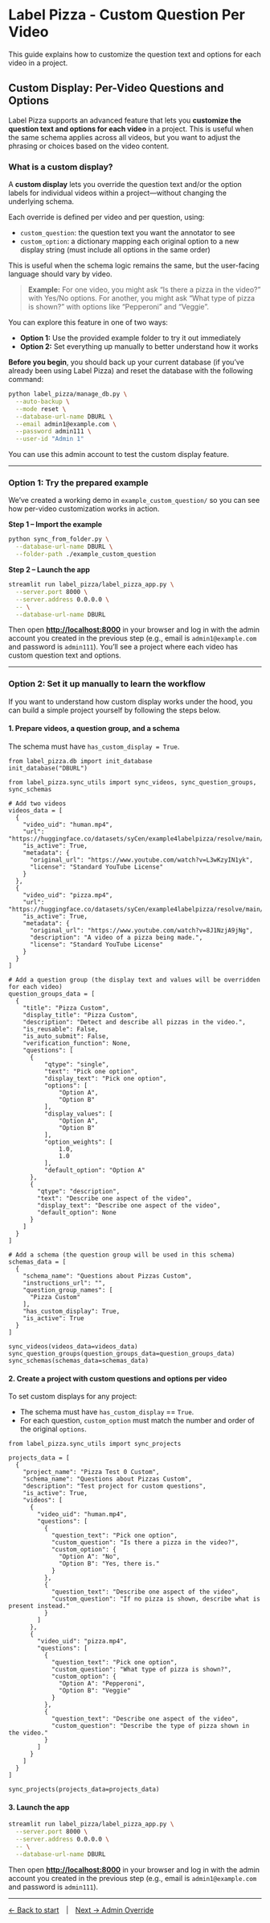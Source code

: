# Label Pizza - Custom Question Per Video

This guide explains how to customize the question text and options for each video in a project.

## Custom Display: Per-Video Questions and Options

Label Pizza supports an advanced feature that lets you **customize the question text and options for each video** in a project. This is useful when the same schema applies across all videos, but you want to adjust the phrasing or choices based on the video content.

### What is a custom display?

A **custom display** lets you override the question text and/or the option labels for individual videos within a project—without changing the underlying schema.

Each override is defined per video and per question, using:

* `custom_question`: the question text you want the annotator to see
* `custom_option`: a dictionary mapping each original option to a new display string (must include all options in the same order)

This is useful when the schema logic remains the same, but the user-facing language should vary by video.

> **Example:** For one video, you might ask “Is there a pizza in the video?” with Yes/No options. For another, you might ask “What type of pizza is shown?” with options like “Pepperoni” and “Veggie”.

You can explore this feature in one of two ways:

* **Option 1:** Use the provided example folder to try it out immediately
* **Option 2:** Set everything up manually to better understand how it works

**Before you begin**, you should back up your current database (if you’ve already been using Label Pizza) and reset the database with the following command:

```bash
python label_pizza/manage_db.py \
  --auto-backup \
  --mode reset \
  --database-url-name DBURL \
  --email admin1@example.com \
  --password admin111 \
  --user-id "Admin 1"
```

You can use this admin account to test the custom display feature.

---

### Option 1: Try the prepared example

We’ve created a working demo in `example_custom_question/` so you can see how per-video customization works in action.

**Step 1 – Import the example**

```bash
python sync_from_folder.py \
  --database-url-name DBURL \
  --folder-path ./example_custom_question
```

**Step 2 – Launch the app**

```bash
streamlit run label_pizza/label_pizza_app.py \
  --server.port 8000 \
  --server.address 0.0.0.0 \
  -- \
  --database-url-name DBURL
```

Then open **[http://localhost:8000](http://localhost:8000)** in your browser and log in with the admin account you created in the previous step (e.g., email is `admin1@example.com` and password is `admin111`). You’ll see a project where each video has custom question text and options.

---

### Option 2: Set it up manually to learn the workflow

If you want to understand how custom display works under the hood, you can build a simple project yourself by following the steps below.

#### 1. Prepare videos, a question group, and a schema

The schema must have `has_custom_display = True`.

```
from label_pizza.db import init_database
init_database("DBURL")

from label_pizza.sync_utils import sync_videos, sync_question_groups, sync_schemas

# Add two videos
videos_data = [
  {
    "video_uid": "human.mp4",
    "url": "https://huggingface.co/datasets/syCen/example4labelpizza/resolve/main/human.mp4",
    "is_active": True,
    "metadata": {
      "original_url": "https://www.youtube.com/watch?v=L3wKzyIN1yk",
      "license": "Standard YouTube License"
    }
  },
  {
    "video_uid": "pizza.mp4",
    "url": "https://huggingface.co/datasets/syCen/example4labelpizza/resolve/main/pizza.mp4",
    "is_active": True,
    "metadata": {
      "original_url": "https://www.youtube.com/watch?v=8J1NzjA9jNg",
      "description": "A video of a pizza being made.",
      "license": "Standard YouTube License"
    }
  }
]

# Add a question group (the display text and values will be overridden for each video)
question_groups_data = [
  {
    "title": "Pizza Custom",
    "display_title": "Pizza Custom",
    "description": "Detect and describe all pizzas in the video.",
    "is_reusable": False,
    "is_auto_submit": False,
    "verification_function": None,
    "questions": [
      {
          "qtype": "single",
          "text": "Pick one option",
          "display_text": "Pick one option",
          "options": [
              "Option A",
              "Option B"
          ],
          "display_values": [
              "Option A",
              "Option B"
          ],
          "option_weights": [
              1.0,
              1.0
          ],
          "default_option": "Option A"
      },
      {
        "qtype": "description",
        "text": "Describe one aspect of the video",
        "display_text": "Describe one aspect of the video",
        "default_option": None
      }
    ]
  }
]

# Add a schema (the question group will be used in this schema)
schemas_data = [
  {
    "schema_name": "Questions about Pizzas Custom",
    "instructions_url": "",
    "question_group_names": [
      "Pizza Custom"
    ],
    "has_custom_display": True,
    "is_active": True
  }
]

sync_videos(videos_data=videos_data)
sync_question_groups(question_groups_data=question_groups_data)
sync_schemas(schemas_data=schemas_data)
```

#### 2. Create a project with custom questions and options per video

To set custom displays for any project:

- The schema must have `has_custom_display` == `True`.
- For each question, `custom_option` must match the number and order of the original `options`. 

```
from label_pizza.sync_utils import sync_projects

projects_data = [
  {
    "project_name": "Pizza Test 0 Custom",
    "schema_name": "Questions about Pizzas Custom",
    "description": "Test project for custom questions",
    "is_active": True,
    "videos": [
      {
        "video_uid": "human.mp4",
        "questions": [
          {
            "question_text": "Pick one option",
            "custom_question": "Is there a pizza in the video?",
            "custom_option": {
              "Option A": "No",
              "Option B": "Yes, there is."
            }
          },
          {
            "question_text": "Describe one aspect of the video",
            "custom_question": "If no pizza is shown, describe what is present instead."
          }
        ]
      },
      {
        "video_uid": "pizza.mp4",
        "questions": [
          {
            "question_text": "Pick one option",
            "custom_question": "What type of pizza is shown?",
            "custom_option": {
              "Option A": "Pepperoni",
              "Option B": "Veggie"
            }
          },
          {
            "question_text": "Describe one aspect of the video",
            "custom_question": "Describe the type of pizza shown in the video."
          }
        ]
      }
    ]
  }
]

sync_projects(projects_data=projects_data)
```


#### 3. Launch the app

```bash
streamlit run label_pizza/label_pizza_app.py \
  --server.port 8000 \
  --server.address 0.0.0.0 \
  -- \
  --database-url-name DBURL
```

Then open **[http://localhost:8000](http://localhost:8000)** in your browser and log in with the admin account you created in the previous step (e.g., email is `admin1@example.com` and password is `admin111`).

---

[← Back to start](start_here.md) | [Next → Admin Override](admin_override.md)